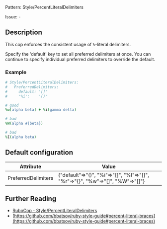 Pattern: Style/PercentLiteralDelimiters

Issue: -

## Description

This cop enforces the consistent usage of `%`-literal delimiters.

Specify the 'default' key to set all preferred delimiters at once. You
can continue to specify individual preferred delimiters to override the
default.

### Example

```ruby
# Style/PercentLiteralDelimiters:
#   PreferredDelimiters:
#     default: '[]'
#     '%i':    '()'

# good
%w[alpha beta] + %i(gamma delta)

# bad
%W(alpha #{beta})

# bad
%I(alpha beta)
```

## Default configuration

Attribute | Value
--- | ---
PreferredDelimiters | {"default"=>"()", "%i"=>"[]", "%I"=>"[]", "%r"=>"{}", "%w"=>"[]", "%W"=>"[]"}

## Further Reading

* [RuboCop - Style/PercentLiteralDelimiters](https://rubocop.readthedocs.io/en/latest/cops_style/#stylepercentliteraldelimiters)
* [https://github.com/bbatsov/ruby-style-guide#percent-literal-braces](https://github.com/bbatsov/ruby-style-guide#percent-literal-braces)
